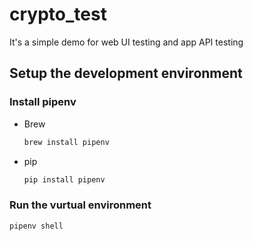 # crypto_test

It's a simple demo for web UI testing and app API testing

## Setup the development environment

### Install  pipenv

* Brew

    ```bash
    brew install pipenv
    ```

* pip

    ```bash
    pip install pipenv
    ```

### Run the vurtual environment

```bash
pipenv shell
```
